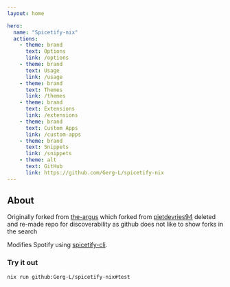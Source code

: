 ```yaml
---
layout: home

hero:
  name: "Spicetify-nix"
  actions:
    - theme: brand
      text: Options
      link: /options
    - theme: brand
      text: Usage
      link: /usage
    - theme: brand
      text: Themes
      link: /themes
    - theme: brand
      text: Extensions
      link: /extensions
    - theme: brand
      text: Custom Apps
      link: /custom-apps
    - theme: brand
      text: Snippets
      link: /snippets
    - theme: alt
      text: GitHub
      link: https://github.com/Gerg-L/spicetify-nix
---
```


## About
Originally forked from [the-argus](https://github.com/the-argus/spicetify-nix)
which forked from
[pietdevries94](https://github.com/pietdevries94/spicetify-nix) deleted and
re-made repo for discoverability as github does not like to show forks in the
search

Modifies Spotify using [spicetify-cli](https://github.com/spicetify/cli).

### Try it out

`nix run github:Gerg-L/spicetify-nix#test`
